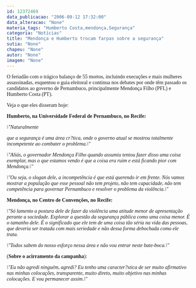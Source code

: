 ```yaml
---
id: 12372469
data_publicacao: "2006-09-12 17:32:00"
data_alteracao: "None"
materia_tags: "Humberto Costa,mendonça,Segurança"
categoria: "Notícias"
title: "Mendonça e Humberto trocam farpas sobre a segurança"
sutia: "None"
chapeu: "None"
autor: "None"
imagem: "None"
---
```

<p><P><FONT face=Verdana>O feriadão com o trágico balanço de 55 mortos, incluindo execuções e mais mulheres assassinadas, esquentou o guia eleitoral e continua nos debates por onde têm passado os candidatos ao governo de Pernambuco, principalmente Mendonça Filho (PFL) e Humberto Costa (PT).</FONT></P></p>
<p><P><FONT face=Verdana>Veja o que eles disseram hoje:</FONT></P></p>
<p><P><FONT face=Verdana><STRONG>Humberto, na Universidade Federal de Pernambuco, no Recife:</STRONG></FONT></P></p>
<p><P><FONT face=Verdana><EM>\"Naturalmente</p>
<p> que a segurança é uma área cr?tica, onde o governo atual se mostrou totalmente incompetente ao combater o problema.\"</EM></FONT></P></p>
<p><P><FONT face=Verdana><EM>\"Aliás, o governador Mendonça Filho quando assumiu tentou fazer disso uma coisa exemplar, mas o que estamos vendo é que a coisa era ruim e está ficando pior com Mendonça.\"</EM></FONT></P></p>
<p><P><FONT face=Verdana><EM>\"Ou seja, o slogan dele, a incompetência é que está querendo ir em frente. Nós vamos mostrar a população que esse pessoal não tem projeto, não tem capacidade, não tem competência para governar Pernambuco e resolver o problema da violência.\"</EM></FONT></P></p>
<p><P><FONT face=Verdana><STRONG>Mendonça, no Centro de Convenções, no Recife:</STRONG></FONT></P></p>
<p><P><FONT face=Verdana><EM>\"Só lamento a postura dele de fazer da violência uma atitude menor de apresentação perante a sociedade. Explorar a questão da segurança pública como uma coisa menor. É o tamanho dele. É o significado que ele tem de uma coisa tão séria na vida das pessoas, que deveria ser tratada com mais seriedade e não dessa forma debochada como ele trata. </EM></FONT></P></p>
<p><P><FONT face=Verdana><EM>\"Todos sabem do nosso esforço nessa área e não vou entrar neste bate-boca.\"</EM></FONT></P></p>
<p><P><FONT face=Verdana>(<STRONG>Sobre o acirramento da campanha</STRONG>):</FONT></P></p>
<p><P><FONT face=Verdana><EM>\"Eu não agredi ninguém, agredi? Eu tenho uma caracter?stica de ser muito afirmativo nas minhas colocações, transparente, muito direto, muito objetivo nas minhas colocações. E vou permanecer assim.\"</EM></FONT></P> </p>
